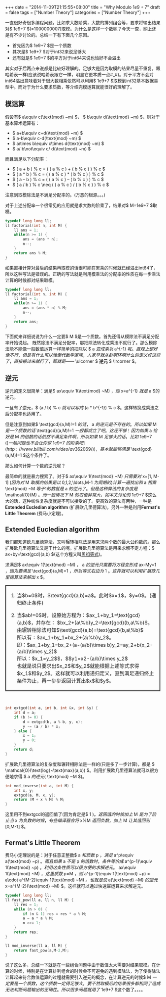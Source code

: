+++
date = "2014-11-09T21:15:55+08:00"
title = "Why Modulo $1e9+7$"
draft = false
tags = ["Number Theory"]
categories = ["Number Theory"]
+++

一直很好奇很多编程问题，比如求大数阶乘，大数的排列组合等，要求将输出结果对$ 1e9+7 $(=1000000007)取模。为什么是这样一个数呢？今天一查，网上还是有不少讨论的。总结一下有下面几个原因。

*	首先因为$ 1e9+7 $是一个质数
*	其次是$ 1e9+7 $对于int32来说足够大
*	还有就是$ 1e9+7 $的平方对于int64来说也恰好不会溢出

<!--more-->
其实对于后两点来说都是比较好理解的。足够大是因为取模的结果尽量不重复，跟哈希表一样(应该说哈希表跟它一样，明显它更本质一点#_#)。对于平方不会对int64溢出意味着对于很大数相乘依然可以利用$ 1e9+7 $取模到int32基本数据类型中。而对于为什么要求质数，等介绍完模运算就能很好的理解了。

## 模运算
假设有$ a\equiv c(\text{mod} ~m) $， $ b\equiv d(\text{mod} ~m) $，则对于基本算术运算有：

*	$ a+b\equiv	c+d(\text{mod} ~m) $
*	$ a-b\equiv	c-d(\text{mod} ~m) $
*	$ a\times b\equiv c\times d(\text{mod} ~m) $
*	$ a/ b\not\equiv c/ d(\text{mod} ~m) $

而且满足以下分配率：

*	$ ( a + b ) \% c = ( ( a \% c ) + ( b \% c ) ) \% c $
*	$ ( a * b ) \% c = ( ( a \% c ) * ( b \% c ) ) \% c $
*	$ ( a – b ) \% c = ( ( a \% c ) – ( b \% c ) ) \% c $
*	$ ( a / b ) \% c \neq ( ( a \% c ) / ( b \% c ) ) \% c $

注意到取模除法是不满足分配率的。(万恶的根源。。。)

对于上述分配率一个很常见的应用就是求大数的阶乘了，结果对$ M=1e9+7 $取模。

```c++
typedef long long ll;
ll factorial(int n, int M) {
    ll ans = 1;
    while(n >= 1) {
        ans = (ans * n);
        n--;
    }
    return ans % M;
}
```
如果直接计算对最后的结果再取模的话很可能在累乘的时候就已经溢出int64了，所以这种写法是错误的。正确的写法就是利用模乘法的分配率的性质在每一步乘法计算的时候都对结果取模。

```c++
typedef long long ll;
ll factorial(int n, int M) {
    ll ans = 1;
    while(n >= 1) {
        ans = (ans * n) % M;
        n--;
    }
    return ans;
}
```

下面就来详细说说为什么一定要$ M $是一个质数。首先还得从模除法不满足分配率开始说起。
既然除法不满足分配率，那把除法转化成乘法不就行了。那么模除法能不能像一般数值运算一样简单的把除以
$ a $变成乘以$ a^{-1} $呢。直观上想好像不行，但是有什么可以难倒代数学家呢，人家早就从群啊环啊什么的定义好这些了，直接搬过来就行了，那就是——$ \ulcorner $ **逆元** $ \lrcorner $。

## 逆元

逆元的定义很简单：满足$ ax\equiv 1(\text{mod} ~M) $，则$ x=a^{-1} $就是$ a $的逆元。

一旦有了逆元，$ (a / b) \% c $就可以写成$ (a * b^{-1}) \% c $。这样转换成乘法之后分配率也适用了。

但是注意到如果$ \text{gcd}(a,M)!=1 $的话，$ a $的逆元是不存在的。所以如果$ M $是一个质数的话$ \text{gcd}(a,M)!=1 $一般都成立了吧。这还不够！因为如果$ a $恰好是$ M $的倍数的话依然不满足条件啊，所以如果$ M $足够大的话，比如$ 1e9+7 $([一般问题也不会让你求$ 1e9+7 $的阶乘吧](http://www.bilibili.com/video/av362069/))，基本就能够满足$ \text{gcd}(a,M)!=1 $这个条件了。

那么如何计算一个数的逆元呢？

最简单的就是暴力搜索了。对于$ ax\equiv 1(\text{mod} ~M) $只需要对$ x=[1, M-1] $(因为对$ M $取模的结果是以$ 0,1,2,\ldots,M-1 $为周期的)计算一遍找出和$ a $相乘$ \text{mod} ~M $等于1的数就是$ a $的逆元了。但是这种算法的复杂度是$ \mathcal{O}(M) $。而一般情况下$ M  $的取值非常大，如本文讨论的$ 1e9+7 $这么大的话，这种线性复杂度就是不可以接受的了。更高效的算法有两种，一种是
**Extended Eucledian algorithm** (扩展欧几里德算法)，另外一种是利用**Fermat's Little Theorem** (费马小定理)。

## Extended Eucledian algorithm
我们都知道欧几里德算法，又叫辗转相除法是用来求两个数的最大公约数的。那么扩展欧几里德算法又是干什么的呢。扩展欧几里德算法是用来求解不定方程：$ ax+by=\text{gcd}(a,b) $(这个方程又叫[贝祖等式](http://en.wikipedia.org/wiki/B%C3%A9zout%27s_identity))。

求满足$ ax\equiv 1(\text{mod} ~M) $，$ a $的逆元只需要将方程变形成$ ax-My=1 $，因为要满足$ \text{gcd}(a,M)=1 $，所以等式右边为$ 1 $。这样就可以利用扩展欧几里德算法来解出$ x $。

<table border='2' cellpadding='15px' bordercolor='#505050'>
<td>
<ol>
<li>当$b=0$时，$\text{gcd}(a,b)=a$。此时$x=1$，$y=0$。(递归终止条件)</li> <p/>
<li>当$ab!=0$时，设原始方程为：$ax_1+by_1=\text{gcd}(a,b)$，并存在：
   $bx_2+(a\%b)y_2=\text{gcd}(b,a\%b)$。由辗转相除法可知$\text{gcd}(a,b)=\text{gcd}(b,a\%b)$<br/>
   所以有：$ax_1+by_1=bx_2+(a\%b)y_2$。<br/>
   即：$ax_1+by_1=bx_2+(a-(a/b)\times b)y_2=ay_2+b(x_2-(a/b)\times y_2)$<br/>
   所以：$x_1=y_2$$，$$y1=x2-(a/b)\times y_2$<br/>
   也就是说只要求出$x_2$和$y_2$就能根据上述等式求得$x_1$和$y_2$。这样就可以利用递归定义，直到满足递归终止条件为止，再一步步返回计算出$x$和$y$。</li> <p/>
</ol>
</td>
</table>
<br/>


```c++
int extgcd(int a, int b, int &x, int &y) {
    int d = a;
    if (b != 0) {
    	d = extgcd(b, a % b, y, x);
        y -= (a / b) * x;
    } else {
    	x = 1;
        y = 0;
    }
    return d;
}
```

扩展欧几里德算法的复杂度和辗转相除法是一样的(只是多了一步计算)，都是
$ \mathcal{O}(\text{log}~\text{max}(a,b)) $。利用扩展欧几里德算法就可以很方便地求得
$ a $的逆元($ \text{mod} ~M $)。

```c++
int mod_inverse(int a, int M) {
    int x, y;
    extgcd(a, M, x, y);
    return (M + x % M) % M;
}
```
这里用不到extgcd的返回值了(因为肯定是$ 1 $)。返回值的时候加上$ M $是为了防止当$ x $为负数的时候，有些编译器会将$ x\%M $返回负数，加上$ M $让其值回到$ [0,M-1] $。

## Fermat's Little Theorem
费马小定理说的是：对于任意正整数$ a $和质数$ p $，满足$ a^p\equiv a(\text{mod} ~p) $。而且如果$ a $不是$ p  $的倍数时，条件等价成$ a^{p-1}\equiv 1(\text{mod} ~p) $。利用这条性质可以很方便的求解逆元。$ ax\equiv 1(\text{mod} ~M) $，这里质数$ p=M $，则$ a^{p-1}\equiv 1(\text{mod} ~p) $=$ a\cdot a^{M-2}\equiv 1(\text{mod} ~M) $。也就是说$ a(\text{mod} ~M) $的逆元$ x=a^{M-2}(\text{mod} ~M) $。这样就可以通过快速幂运算来求解逆元。

```c++
typedef long long ll;
ll fast_pow(ll a, ll n, ll M) {
    ll res = 1;
    while (n > 0) {
    	if (n & 1) res = res * a % M;
        a = a * a % M;
        n >>= 1;
    }
    return res;
}

ll mod_inverse(ll a, ll M) {
    return fast_pow(a,M-2,M);
}
```
说了这么多，总结一下就是在一些组合问题中由于数值太大需要对结果取模。在计算的时候，特别是在计算排列组合的时候会不可避免的遇到模除法，为了使得除法计算起来符合数值运算的过程就需要引入逆元的概念，在计算逆元的时候$ M $一定要是一个质数，这个质数一定得足够大，要不然取模后的结果很多都相同了造成无法判断问题输出的正确性。所以很多问题就用了$ 1e9+7 $这个数了。。。。
